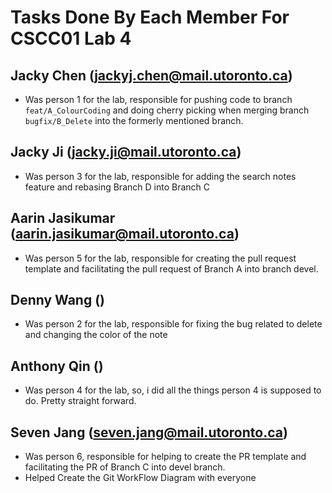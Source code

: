 # Tasks Done By Each Member For CSCC01 Lab 4

## Jacky Chen (jackyj.chen@mail.utoronto.ca)
- Was person 1 for the lab, responsible for pushing code to branch ```feat/A_ColourCoding``` and doing cherry picking when merging branch ```bugfix/B_Delete``` into the formerly mentioned branch.

## Jacky Ji (jacky.ji@mail.utoronto.ca)
- Was person 3 for the lab, responsible for adding the search notes feature and rebasing Branch D into Branch C

## Aarin Jasikumar (aarin.jasikumar@mail.utoronto.ca)
- Was person 5 for the lab, responsible for creating the pull request template and facilitating the pull request of Branch A into branch devel.

## Denny Wang ()
- Was person 2 for the lab, responsible for fixing the bug related to delete and changing the color of the note

## Anthony Qin ()
- Was person 4 for the lab, so, i did all the things person 4 is supposed to do. Pretty straight forward. 

## Seven Jang (seven.jang@mail.utoronto.ca)
- Was person 6, responsible for helping to create the PR template and facilitating the PR of Branch C into devel branch.
- Helped Create the Git WorkFlow Diagram with everyone
